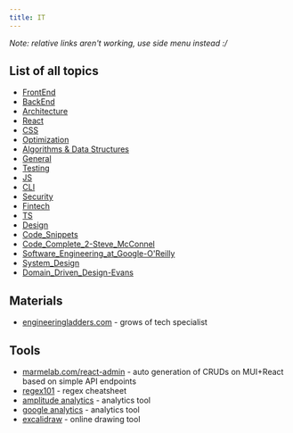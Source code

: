 ```yaml
---
title: IT
---
```

*Note: relative links aren't working, use side menu instead :/*
## List of all topics
- [FrontEnd](FrontEnd.md)
- [BackEnd](BackEnd.md)
- [Architecture](Architecture.md)
- [React](React.md)
- [CSS](CSS.md)
- [Optimization](Optimization.md)
- [Algorithms & Data Structures](Algorithms_&_Data_Structures.md)
- [General](General.md)
- [Testing](Testing.md)
- [JS](JS.md)
- [CLI](CLI.md)
- [Security](Security.md)
- [Fintech](Fintech.md)
- [TS](TS.md)
- [Design](Design.md)
- [Code_Snippets](Code_Snippets.md)
- [Code_Complete_2-Steve_McConnel](Code_Complete_2-Steve_McConnel.md)
- [Software_Engineering_at_Google-O'Reilly](Software_Engineering_at_Google-O'Reilly.md)
- [System_Design](System_Design.md)
- [Domain_Driven_Design-Evans](Domain_Driven_Design-Evans.md)

## Materials
- [engineeringladders.com](https://www.engineeringladders.com/) - grows of tech specialist

## Tools
- [marmelab.com/react-admin](https://marmelab.com/react-admin/) - auto generation of CRUDs on MUI+React based on simple API endpoints
- [regex101](https://regex101.com/) - regex cheatsheet
- [amplitude analytics](https://amplitude.com/) - analytics tool
- [google analytics](https://analytics.google.com/) - analytics tool
- [excalidraw](https://excalidraw.com/) - online drawing tool
